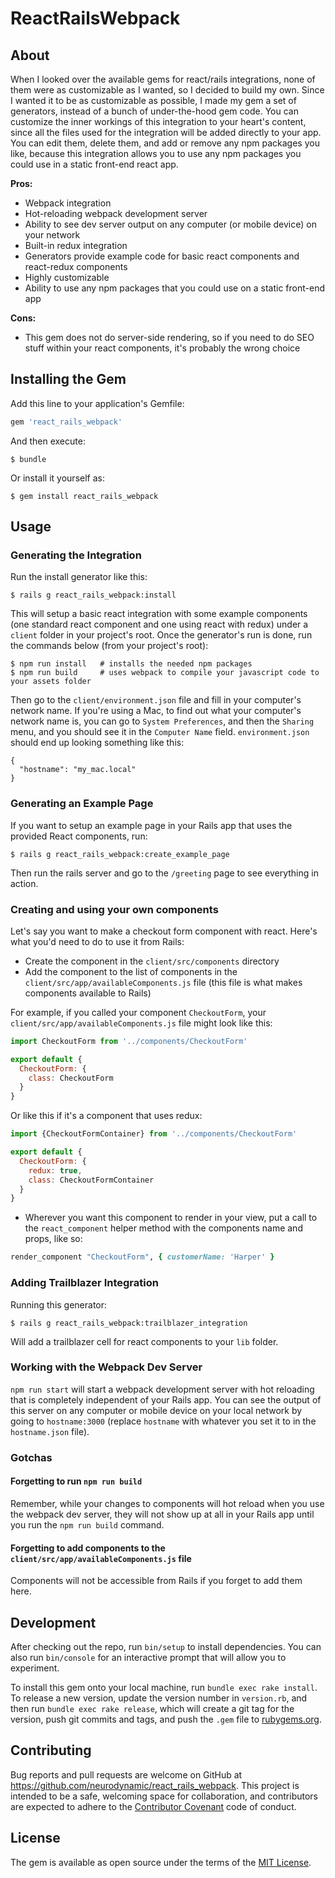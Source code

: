 # ReactRailsWebpack

## About

When I looked over the available gems for react/rails integrations, none of them were as customizable as I wanted, so I decided to build my own. Since I wanted it to be as customizable as possible, I made my gem a set of generators, instead of a bunch of under-the-hood gem code. You can customize the inner workings of this integration to your heart's content, since all the files used for the integration will be added directly to your app. You can edit them, delete them, and add or remove any npm packages you like, because this integration allows you to use any npm packages you could use in a static front-end react app.

**Pros:**

- Webpack integration
- Hot-reloading webpack development server
- Ability to see dev server output on any computer (or mobile device) on your network
- Built-in redux integration
- Generators provide example code for basic react components and react-redux components
- Highly customizable
- Ability to use any npm packages that you could use on a static front-end app

**Cons:**

- This gem does not do server-side rendering, so if you need to do SEO stuff within your react components, it's probably the wrong choice

## Installing the Gem

Add this line to your application's Gemfile:

```ruby
gem 'react_rails_webpack'
```

And then execute:

    $ bundle

Or install it yourself as:

    $ gem install react_rails_webpack

## Usage

### Generating the Integration

Run the install generator like this:

    $ rails g react_rails_webpack:install

This will setup a basic react integration with some example components (one standard react component and one using react with redux) under a `client` folder in your project's root. Once the generator's run is done, run the commands below (from your project's root):

    $ npm run install   # installs the needed npm packages
    $ npm run build     # uses webpack to compile your javascript code to your assets folder

Then go to the `client/environment.json` file and fill in your computer's network name. If you're using a Mac, to find out what your computer's network name is, you can go to `System Preferences`, and then the `Sharing` menu, and you should see it in the `Computer Name` field. `environment.json` should end up looking something like this:

```
{
  "hostname": "my_mac.local"
}
```

### Generating an Example Page

If you want to setup an example page in your Rails app that uses the provided React components, run:

    $ rails g react_rails_webpack:create_example_page

Then run the rails server and go to the `/greeting` page to see everything in action.

### Creating and using your own components

Let's say you want to make a checkout form component with react. Here's what you'd need to do to use it from Rails:

- Create the component in the `client/src/components` directory
- Add the component to the list of components in the `client/src/app/availableComponents.js` file (this file is what makes components available to Rails)

For example, if you called your component `CheckoutForm`, your `client/src/app/availableComponents.js` file might look like this:

```javascript
import CheckoutForm from '../components/CheckoutForm'

export default {
  CheckoutForm: {
    class: CheckoutForm
  }
}
```

Or like this if it's a component that uses redux:

```javascript
import {CheckoutFormContainer} from '../components/CheckoutForm'

export default {
  CheckoutForm: {
    redux: true,
    class: CheckoutFormContainer
  }
}
```

- Wherever you want this component to render in your view, put a call to the `react_component` helper method with the components name and props, like so:

```ruby
render_component "CheckoutForm", { customerName: 'Harper' }
```

### Adding Trailblazer Integration

Running this generator:

    $ rails g react_rails_webpack:trailblazer_integration

Will add a trailblazer cell for react components to your `lib` folder.


### Working with the Webpack Dev Server

`npm run start` will start a webpack development server with hot reloading that is completely independent of your Rails app. You can see the output of this server on any computer or mobile device on your local network by going to `hostname:3000` (replace `hostname` with whatever you set it to in the `hostname.json` file).

### Gotchas

#### Forgetting to run `npm run build`

Remember, while your changes to components will hot reload when you use the webpack dev server, they will not show up at all in your Rails app until you run the `npm run build` command.

#### Forgetting to add components to the `client/src/app/availableComponents.js` file

Components will not be accessible from Rails if you forget to add them here.

## Development

After checking out the repo, run `bin/setup` to install dependencies. You can also run `bin/console` for an interactive prompt that will allow you to experiment.

To install this gem onto your local machine, run `bundle exec rake install`. To release a new version, update the version number in `version.rb`, and then run `bundle exec rake release`, which will create a git tag for the version, push git commits and tags, and push the `.gem` file to [rubygems.org](https://rubygems.org).

## Contributing

Bug reports and pull requests are welcome on GitHub at https://github.com/neurodynamic/react_rails_webpack. This project is intended to be a safe, welcoming space for collaboration, and contributors are expected to adhere to the [Contributor Covenant](http://contributor-covenant.org) code of conduct.


## License

The gem is available as open source under the terms of the [MIT License](http://opensource.org/licenses/MIT).

